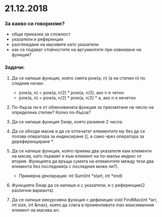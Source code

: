 # 21.12.2018

### За какво си говорихме?
* общи приказки за сложност
* указатели и референции
* разглеждане на масивите като указатели
* как се подават стойностите на аргументите при извикване на функция?

### Задачи:

1. Да се напише функция, която смята pow(а, n) (а на степен n) по следния начин:
    - pow(a, n) = pow(a, n/2) * pow(a, n/2), ако n е четно
    - pow(a, n) = pow(a, n/2) * pow(a, n/2) * a, ако n е нечетно

2. По-бърза ли е от обикновената функция за пресмятане на число на определена степен? Колко по-бърза?

3. Да се напише функция Swap, която разменя 2 числа.

4. Да се обходи масив и да се отпечатат елементите му без да се ползва оператора за индексиране [], а само чрез оператора за дереференциране *.

5. Да се напише функция, която приема два указателя към елементи на масив, като първият е към елемент на по-малък индекс от втория. Функцията да връща сумата на елементите между тези два елемента без последния(а с последния може ли?).
    -   Примерна декларация: int Sum(int *start, int *end)
    
6. Функцията Swap да се напише и с указатели, и с референции(2 различни варианта).

7. Да се напише рекурсивна функция с дефиниция void FindMax(int *arr, int size, int &max), която да слага в променливата max максималния елемент на масива arr.